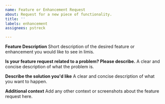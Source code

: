 ```yaml
---
name: Feature or Enhancement Request
about: Request for a new piece of functionality.
title: ''
labels: enhancement
assignees: pstreck

---
```


**Feature Description**
Short description of the desired feature or enhancement you would like to see in limis.

**Is your feature request related to a problem? Please describe.**
A clear and concise description of what the problem is.

**Describe the solution you'd like**
A clear and concise description of what you want to happen.

**Additional context**
Add any other context or screenshots about the feature request here.
